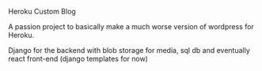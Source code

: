 Heroku Custom Blog

A passion project to basically make a much worse version of wordpress for Heroku.

Django for the backend with blob storage for media, sql db and eventually react front-end (django templates for now)